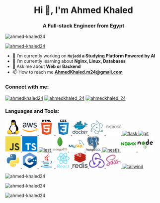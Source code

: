 <h1 align="center">Hi 👋, I'm Ahmed Khaled</h1>
<h3 align="center">A Full-stack Engineer from Egypt</h3>

<p align="left">
	<img
		src="https://komarev.com/ghpvc/?username=ahmed-khaled24&label=Profile%20views&color=0e75b6&style=flat"
		alt="ahmed-khaled24"
	/>
</p>

<p align="left">
	<a href="https://github.com/ryo-ma/github-profile-trophy"
		><img
			src="https://github-profile-trophy.vercel.app/?username=ahmed-khaled24&theme=onedark"
			alt="ahmed-khaled24"
	/></a>
</p>

-   🔭 I’m currently working on **`Mujedd` a Studying Platform Powered by AI**
-   🌱 I’m currently learning about **Nginx, Linux, Databases**
-   💬 Ask me about **Web or Backend**
-   📫 How to reach me **AhmedKhaled.m24@gmail.com**

<h3 align="left">Connect with me:</h3>
<p align="left">
	<a href="https://linkedin.com/in/ahmedkhaled24" target="blank"
		><img
			align="center"
			src="https://raw.githubusercontent.com/rahuldkjain/github-profile-readme-generator/master/src/images/icons/Social/linked-in-alt.svg"
			alt="ahmedkhaled24"
			height="30"
			width="50"
	/></a>
	<a href="https://www.hackerrank.com/ahmedkhaled_24" target="blank"
		><img
			align="center"
			src="https://raw.githubusercontent.com/rahuldkjain/github-profile-readme-generator/master/src/images/icons/Social/hackerrank.svg"
			alt="ahmedkhaled_24"
			height="30"
			width="50"
	/></a>
	<a href="https://codeforces.com/profile/ahmedkhaled_24" target="blank"
		><img
			align="center"
			src="https://raw.githubusercontent.com/rahuldkjain/github-profile-readme-generator/master/src/images/icons/Social/codeforces.svg"
			alt="ahmedkhaled_24"
			height="30"
			width="50"
	/></a>
</p>

<h3 align="left">Languages and Tools:</h3>
<p align="left" >
	<a href="https://www.linux.org/" target="_blank" rel="noreferrer">
		<img
			src="https://raw.githubusercontent.com/devicons/devicon/master/icons/linux/linux-original.svg"
			alt="linux"
			width="50"
			height="50"
		/>
	</a>
	<a href="https://aws.amazon.com" target="_blank" rel="noreferrer">
		<img
			src="https://raw.githubusercontent.com/devicons/devicon/master/icons/amazonwebservices/amazonwebservices-original-wordmark.svg"
			alt="aws"
			width="50"
			height="50"
		/>
	</a>
		<a href="https://www.w3.org/html/" target="_blank" rel="noreferrer">
		<img
			src="https://raw.githubusercontent.com/devicons/devicon/master/icons/html5/html5-original-wordmark.svg"
			alt="html5"
			width="50"
			height="50"
		/>
	</a>
	<a href="https://www.w3schools.com/css/" target="_blank" rel="noreferrer">
		<img
			src="https://raw.githubusercontent.com/devicons/devicon/master/icons/css3/css3-original-wordmark.svg"
			alt="css3"
			width="50"
			height="50"
		/>
	</a>
	<a href="https://www.docker.com/" target="_blank" rel="noreferrer">
		<img
			src="https://raw.githubusercontent.com/devicons/devicon/master/icons/docker/docker-original-wordmark.svg"
			alt="docker"
			width="50"
			height="50"
		/>
	</a>
	<a href="https://www.electronjs.org" target="_blank" rel="noreferrer">
		<img
			src="https://raw.githubusercontent.com/devicons/devicon/master/icons/electron/electron-original.svg"
			alt="electron"
			width="50"
			height="50"
		/>
	</a>
	<a href="https://expressjs.com" target="_blank" rel="noreferrer">
		<img
			src="https://raw.githubusercontent.com/devicons/devicon/master/icons/express/express-original-wordmark.svg"
			alt="express"
			width="50"
			height="50"
		/>
	</a>
	<a href="https://flask.palletsprojects.com/" target="_blank" rel="noreferrer">
		<img
			src="https://www.vectorlogo.zone/logos/pocoo_flask/pocoo_flask-icon.svg"
			alt="flask"
			width="50"
			height="50"
		/>
	</a>
	<a href="https://git-scm.com/" target="_blank" rel="noreferrer">
		<img
			src="https://www.vectorlogo.zone/logos/git-scm/git-scm-icon.svg"
			alt="git"
			width="50"
			height="50"
		/>
	</a>
	<a
		href="https://developer.mozilla.org/en-US/docs/Web/JavaScript"
		target="_blank"
		rel="noreferrer"
	>
		<img
			src="https://raw.githubusercontent.com/devicons/devicon/master/icons/javascript/javascript-original.svg"
			alt="javascript"
			width="50"
			height="50"
		/>
	</a>
	    <a href="https://www.typescriptlang.org/" target="_blank" rel="noreferrer">
    	<img
    		src="https://raw.githubusercontent.com/devicons/devicon/master/icons/typescript/typescript-original.svg"
    		alt="typescript"
    		width="50"
    		height="50"
    	/>
    </a>
	<a href="https://jestjs.io" target="_blank" rel="noreferrer">
		<img
			src="https://www.vectorlogo.zone/logos/jestjsio/jestjsio-icon.svg"
			alt="jest"
			width="50"
			height="50"
		/>
	</a>
    <a href="https://www.mongodb.com/" target="_blank" rel="noreferrer">
    	<img
    		src="https://raw.githubusercontent.com/devicons/devicon/master/icons/mongodb/mongodb-original-wordmark.svg"
    		alt="mongodb"
    		width="50"
    		height="50"
    	/>
    </a>
    <a href="https://www.mysql.com/" target="_blank" rel="noreferrer">
    	<img
    		src="https://raw.githubusercontent.com/devicons/devicon/master/icons/mysql/mysql-original-wordmark.svg"
    		alt="mysql"
    		width="50"
    		height="50"
    	/>
    </a>
	 <a href="https://www.postgresql.org" target="_blank" rel="noreferrer">
    	<img
    		src="https://raw.githubusercontent.com/devicons/devicon/master/icons/postgresql/postgresql-original-wordmark.svg"
    		alt="postgresql"
    		width="50"
    		height="50"
    	/>
    </a>
    <a href="https://nestjs.com/" target="_blank" rel="noreferrer">
    	<img src="https://nestjs.com/logo-small-gradient.76616405.svg" alt="nestjs" width="50" height="50" />
    </a>
    <a href="https://www.nginx.com" target="_blank" rel="noreferrer">
    	<img
    		src="https://raw.githubusercontent.com/devicons/devicon/master/icons/nginx/nginx-original.svg"
    		alt="nginx"
    		width="50"
    		height="50"
    	/>
    </a>
    <a href="https://nodejs.org" target="_blank" rel="noreferrer">
    	<img
    		src="https://raw.githubusercontent.com/devicons/devicon/master/icons/nodejs/nodejs-original-wordmark.svg"
    		alt="nodejs"
    		width="50"
    		height="50"
    	/>
    </a>
    <a href="https://www.python.org" target="_blank" rel="noreferrer">
    	<img
    		src="https://raw.githubusercontent.com/devicons/devicon/master/icons/python/python-original.svg"
    		alt="python"
    		width="50"
    		height="50"
    	/>
    </a>
	<a href="https://www.w3schools.com/cpp/" target="_blank" rel="noreferrer">
		<img
			src="https://raw.githubusercontent.com/devicons/devicon/master/icons/cplusplus/cplusplus-original.svg"
			alt="cplusplus"
			width="50"
			height="50"
		/>
	</a>
	<a href="https://www.java.com" target="_blank" rel="noreferrer">
		<img
			src="https://raw.githubusercontent.com/devicons/devicon/master/icons/java/java-original.svg"
			alt="java"
			width="50"
			height="50"
		/>
	</a>
    <a href="https://reactjs.org/" target="_blank" rel="noreferrer">
    	<img
    		src="https://raw.githubusercontent.com/devicons/devicon/master/icons/react/react-original-wordmark.svg"
    		alt="react"
    		width="50"
    		height="50"
    	/>
    </a>
    <a href="https://redis.io" target="_blank" rel="noreferrer">
    	<img
    		src="https://raw.githubusercontent.com/devicons/devicon/master/icons/redis/redis-original-wordmark.svg"
    		alt="redis"
    		width="50"
    		height="50"
    	/>
    </a>
    <a href="https://redux.js.org" target="_blank" rel="noreferrer">
    	<img
    		src="https://raw.githubusercontent.com/devicons/devicon/master/icons/redux/redux-original.svg"
    		alt="redux"
    		width="50"
    		height="50"
    	/>
    </a>
    <a href="https://sass-lang.com" target="_blank" rel="noreferrer">
    	<img
    		src="https://raw.githubusercontent.com/devicons/devicon/master/icons/sass/sass-original.svg"
    		alt="sass"
    		width="50"
    		height="50"
    	/>
    </a>
    <a href="https://tailwindcss.com/" target="_blank" rel="noreferrer">
    	<img
    		src="https://www.vectorlogo.zone/logos/tailwindcss/tailwindcss-icon.svg"
    		alt="tailwind"
    		width="50"
    		height="50"
    	/>
    </a>
</p>

<p >    
	<img
		src="https://github-readme-streak-stats.herokuapp.com/?user=ahmed-khaled24&"
		alt="ahmed-khaled24"
	/>
</p>

<p>    
	<img
		style="margin: 0 auto;"
		src="https://github-readme-stats.vercel.app/api?username=ahmed-khaled24&show_icons=true&locale=en"
		alt="ahmed-khaled24"
	/>
</p>

<p>
	<img
		style="margin: 0 auto;"
		src="https://github-readme-stats.vercel.app/api/top-langs?username=ahmed-khaled24&show_icons=true&locale=en&layout=compact"
		alt="ahmed-khaled24"
	/>
</p>

